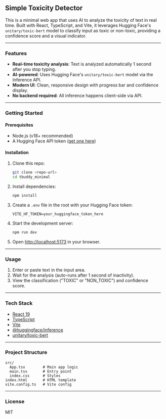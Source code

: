 ## Simple Toxicity Detector

This is a minimal web app that uses AI to analyze the toxicity of text in real time. Built with React, TypeScript, and Vite, it leverages Hugging Face's `unitary/toxic-bert` model to classify input as toxic or non-toxic, providing a confidence score and a visual indicator.

---

### Features
- **Real-time toxicity analysis**: Text is analyzed automatically 1 second after you stop typing.
- **AI-powered**: Uses Hugging Face's `unitary/toxic-bert` model via the Inference API.
- **Modern UI**: Clean, responsive design with progress bar and confidence display.
- **No backend required**: All inference happens client-side via API.

---

### Getting Started

#### Prerequisites
- Node.js (v18+ recommended)
- A Hugging Face API token ([get one here](https://huggingface.co/settings/tokens))

#### Installation
1. Clone this repo:
	```sh
	git clone <repo-url>
	cd tbuddy_minimal
	```
2. Install dependencies:
	```sh
	npm install
	```
3. Create a `.env` file in the root with your Hugging Face token:
	```env
	VITE_HF_TOKEN=your_huggingface_token_here
	```
4. Start the development server:
	```sh
	npm run dev
	```
5. Open [http://localhost:5173](http://localhost:5173) in your browser.

---

### Usage
1. Enter or paste text in the input area.
2. Wait for the analysis (auto-runs after 1 second of inactivity).
3. View the classification ("TOXIC" or "NON_TOXIC") and confidence score.

---

### Tech Stack
- [React 19](https://react.dev/)
- [TypeScript](https://www.typescriptlang.org/)
- [Vite](https://vitejs.dev/)
- [@huggingface/inference](https://www.npmjs.com/package/@huggingface/inference)
- [unitary/toxic-bert](https://huggingface.co/unitary/toxic-bert)

---

### Project Structure

```
src/
  App.tsx        # Main app logic
  main.tsx       # Entry point
  index.css      # Styles
index.html       # HTML template
vite.config.ts   # Vite config
```

---

### License
MIT
